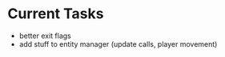 # **Current Tasks**
* better exit flags
* add stuff to entity manager (update calls, player movement)